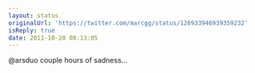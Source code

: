 ```yaml
---
layout: status
originalUrl: 'https://twitter.com/marcgg/status/126933946939359232'
isReply: true
date: 2011-10-20 08:13:05
---
```


@arsduo couple hours of sadness...
